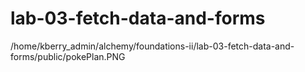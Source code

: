 # lab-03-fetch-data-and-forms

/home/kberry_admin/alchemy/foundations-ii/lab-03-fetch-data-and-forms/public/pokePlan.PNG
